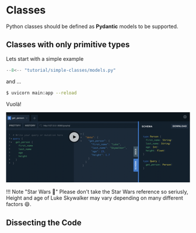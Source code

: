 # Classes

Python classes should be defined as **Pydantic** models to be supported. 

## Classes with only primitive types

Lets start with a simple example

```python title="main.py" linenums="1"
--8<-- "tutorial/simple-classes/models.py"
```
and ...

```sh
$ uvicorn main:app --reload
```


Vuolà!

![Image](../assets/tutorial/simple-classes/get_person.png)

!!! Note "Star Wars :rocket:"
    Please don't take the Star Wars reference so seriusly, Height and age of 
    Luke Skywalker may vary depending on many different factors :smile:.

## Dissecting the Code